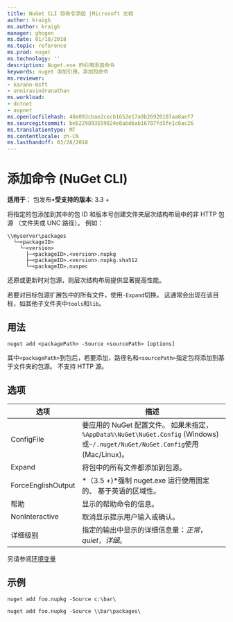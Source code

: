 ```yaml
---
title: NuGet CLI 将命令添加 |Microsoft 文档
author: kraigb
ms.author: kraigb
manager: ghogen
ms.date: 01/18/2018
ms.topic: reference
ms.prod: nuget
ms.technology: ''
description: Nuget.exe 的引用添加命令
keywords: nuget 添加引用，添加包命令
ms.reviewer:
- karann-msft
- unniravindranathan
ms.workload:
- dotnet
- aspnet
ms.openlocfilehash: 48e093cbae2cecb1652e17a9b26920107aa8aef7
ms.sourcegitcommit: beb229893559824e8abd6ab16707fd5fe1c6ac26
ms.translationtype: MT
ms.contentlocale: zh-CN
ms.lasthandoff: 03/28/2018
---
```

# <a name="add-command-nuget-cli"></a>添加命令 (NuGet CLI)

**适用于**： 包发布&bullet;**受支持的版本**: 3.3 +

将指定的包添加到其中的包 ID 和版本号创建文件夹层次结构布局中的非 HTTP 包源 （文件夹或 UNC 路径）。 例如：

    \\myserver\packages
      └─<packageID>
        └─<version>
          ├─<packageID>.<version>.nupkg
          ├─<packageID>.<version>.nupkg.sha512
          └─<packageID>.nuspec

还原或更新时对包源，则层次结构布局提供显著提高性能。

若要对目标包源扩展包中的所有文件，使用`-Expand`切换。 这通常会出现在该目标，如其他子文件夹中`tools`和`lib`。

## <a name="usage"></a>用法

```cli
nuget add <packagePath> -Source <sourcePath> [options]
```

其中`<packagePath>`到包后，若要添加，路径名和`<sourcePath>`指定包将添加到基于文件夹的包源。 不支持 HTTP 源。

## <a name="options"></a>选项

| 选项 | 描述 |
| --- | --- |
| ConfigFile | 要应用的 NuGet 配置文件。 如果未指定， `%AppData%\NuGet\NuGet.Config` (Windows) 或`~/.nuget/NuGet/NuGet.Config`使用 (Mac/Linux)。|
| Expand | 将包中的所有文件都添加到包源。 |
| ForceEnglishOutput | *（3.5 +)*强制 nuget.exe 运行使用固定的、 基于英语的区域性。 |
| 帮助 | 显示的帮助命令的信息。 |
| NonInteractive | 取消显示提示用户输入或确认。 |
| 详细级别 | 指定的输出中显示的详细信息量：*正常*， *quiet*，*详细*。 |

另请参阅[环境变量](cli-ref-environment-variables.md)

## <a name="examples"></a>示例

```cli
nuget add foo.nupkg -Source c:\bar\

nuget add foo.nupkg -Source \\bar\packages\
```
